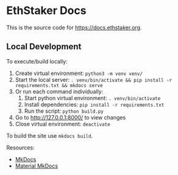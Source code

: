# EthStaker Docs

This is the source code for <https://docs.ethstaker.org>.



## Local Development

To execute/build locally:

1. Create virtual environment: `python3 -m venv venv/`
1. Start the local server: `. venv/bin/activate && pip install -r requirements.txt && mkdocs serve`
1. Or run each command individually:
    1. Start python virtual environment: `. venv/bin/activate`
    1. Install dependencies: `pip install -r requirements.txt`
    1. Run the script: `python build.py`
1. Go to <http://127.0.0.1:8000/> to view changes
1. Close virtual environment: `deactivate`

To build the site use `mkdocs build`.

Resources:

- [MkDocs](https://www.mkdocs.org/user-guide/)
- [Material MkDocs](https://squidfunk.github.io/mkdocs-material/)


